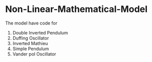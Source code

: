 # Non-Linear-Mathematical-Model
The model have code for
1. Double Inverted Pendulum
2. Duffing Oscillator
3. Inverted Mathieu
4. Simple Pendulum
5. Vander pol Oscillator
